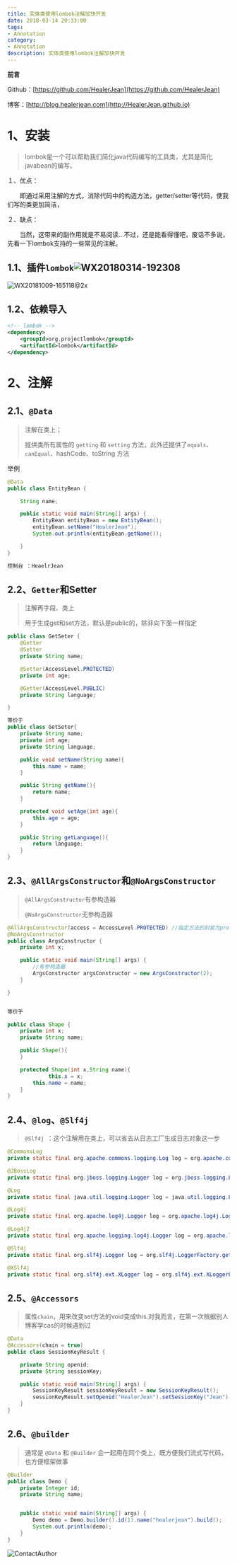 ```yaml
---
title: 实体类使用lombok注解加快开发
date: 2018-03-14 20:33:00
tags: 
- Annotation
category: 
- Annotation
description: 实体类使用lombok注解加快开发
---
```

**前言**     

 Github：[https://github.com/HealerJean](https://github.com/HealerJean)         

 博客：[http://blog.healerjean.com](http://HealerJean.github.io)       

# 1、安装

> lombok是一个可以帮助我们简化java代码编写的工具类，尤其是简化javabean的编写。     

１、优点：     

　　即通过采用注解的方式，消除代码中的构造方法，getter/setter等代码，使我们写的类更加简洁，      

２、缺点：     

　　当然，这带来的副作用就是不易阅读…不过，还是能看得懂吧，废话不多说，先看一下lombok支持的一些常见的注解。　

## 1.1、插件`lombok`![WX20180314-192308](https://raw.githubusercontent.com/HealerJean/HealerJean.github.io/master/blogImages/WX20180314-192308.png)


![WX20181009-165118@2x](https://raw.githubusercontent.com/HealerJean/HealerJean.github.io/master/blogImages/WX20181009-165118@2x.png)


## 1.2、依赖导入

```xml
<!-- lombok -->
<dependency>
	<groupId>org.projectlombok</groupId>
	<artifactId>lombok</artifactId>
</dependency>
```



# 2、注解

## 2.1、`@Data`

> 注解在类上；     
>
> 提供类所有属性的 `getting` 和 `setting` 方法，此外还提供了`equals`、`canEqual`、hashCode、toString 方法

举例


```java
@Data
public class EntityBean {

    String name;

    public static void main(String[] args) {
        EntityBean entityBean = new EntityBean();
        entityBean.setName("HealerJean");
        System.out.println(entityBean.getName());

    }
}

控制台 ：HeaelrJean

```

## 2.2、`Getter`和Setter

> 注解再字段、类上     
>
> 用于生成get和set方法，默认是public的，除非向下面一样指定


```java
public class GetSeter {
    @Getter
    @Setter
    private String name;

    @Setter(AccessLevel.PROTECTED)
    private int age;

    @Getter(AccessLevel.PUBLIC)
    private String language;

}

等价于
public class GetSeter{
    private String name;
    private int age;
    private String language;

    public void setName(String name){
        this.name = name;
    }

    public String getName(){
        return name;
    }

    protected void setAge(int age){
        this.age = age;
    }

    public String getLanguage(){
        return language;
    }
}

```



## 2.3、`@AllArgsConstructor`和`@NoArgsConstructor`

> `@AllArgsConstructor`有参构造器     
>
> `@NoArgsConstructor`无参构造器 


```java
@AllArgsConstructor(access = AccessLevel.PROTECTED) //指定方法的封装为protect
@NoArgsConstructor
public class ArgsConstructor {
    private int x;

    public static void main(String[] args) {
        //有参构造器
        ArgsConstructor argsConstructor = new ArgsConstructor(2);
    }

}


等价于

public class Shape {
    private int x;
    private String name;

    public Shape(){
    }

    protected Shape(int x,String name){
 			 this.x = x;
        this.name = name;
    }
}

```







## 2.4、`@log`、`@Slf4j`

> `@Slf4j `：这个注解用在类上，可以省去从日志工厂生成日志对象这一步


```java
@CommonsLog
private static final org.apache.commons.logging.Log log = org.apache.commons.logging.LogFactory.getLog(LogExample.class);

@JBossLog
private static final org.jboss.logging.Logger log = org.jboss.logging.Logger.getLogger(LogExample.class);

@Log
private static final java.util.logging.Logger log = java.util.logging.Logger.getLogger(LogExample.class.getName());

@Log4j
private static final org.apache.log4j.Logger log = org.apache.log4j.Logger.getLogger(LogExample.class);

@Log4j2
private static final org.apache.logging.log4j.Logger log = org.apache.logging.log4j.LogManager.getLogger(LogExample.class);

@Slf4j
private static final org.slf4j.Logger log = org.slf4j.LoggerFactory.getLogger(LogExample.class);

@XSlf4j
private static final org.slf4j.ext.XLogger log = org.slf4j.ext.XLoggerFactory.getXLogger(LogExample.class);


```



## 2.5、`@Accessors`

> 属性`chain`，用来改变set方法的void变成this.对我而言，在第一次根据别人博客学cas的时候遇到过
>

```java
@Data
@Accessors(chain = true)
public class SessionKeyResult {

    private String openid;
    private String sessionKey;

    public static void main(String[] args) {
        SessionKeyResult sessionKeyResult = new SessionKeyResult();
        sessionKeyResult.setOpenid("HealerJean").setSessionKey("Jean")
    }
}


```



## 2.6、`@builder`

> 通常是 `@Data` 和 `@Builder` 会一起用在同个类上，既方便我们流式写代码，也方便框架做事

```java
@Builder
public class Demo {
    private Integer id;
    private String name;


    public static void main(String[] args) {
        Demo demo = Demo.builder().id(1).name("healerjean").build();
        System.out.println(demo);
    }
}

```











![ContactAuthor](https://raw.githubusercontent.com/HealerJean/HealerJean.github.io/master/assets/img/artical_bottom.jpg)

<!-- Gitalk 评论 start  -->

<link rel="stylesheet" href="https://unpkg.com/gitalk/dist/gitalk.css">
<script src="https://unpkg.com/gitalk@latest/dist/gitalk.min.js"></script> 
<div id="gitalk-container"></div>    
 <script type="text/javascript">
    var gitalk = new Gitalk({
		clientID: `1d164cd85549874d0e3a`,
		clientSecret: `527c3d223d1e6608953e835b547061037d140355`,
		repo: `HealerJean.github.io`,
		owner: 'HealerJean',
		admin: ['HealerJean'],
		id: 'UDiR5fDXoimEQEAz',
    });
    gitalk.render('gitalk-container');
</script> 

<!-- Gitalk end -->

